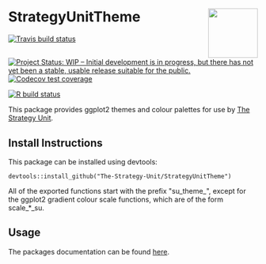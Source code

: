 # StrategyUnitTheme <img src="https://www.strategyunitwm.nhs.uk/themes/custom/ie_bootstrap/logo.svg" align="right" width="100px"/>

<!-- badges: start -->

[![Travis build
status](https://api.travis-ci.org/The-Strategy-Unit/StrategyUnitTheme.svg?branch=master)](https://travis-ci.org/The-Strategy-Unit/StrategyUnitTheme)
[![Project Status: WIP – Initial development is in progress, but there has not yet been a stable, usable release suitable for the public.](https://www.repostatus.org/badges/latest/wip.svg)](https://www.repostatus.org/#wip)
[![Codecov test coverage](https://codecov.io/gh/The-Strategy-Unit/StrategyUnitTheme/branch/master/graph/badge.svg)](https://codecov.io/gh/The-Strategy-Unit/StrategyUnitTheme?branch=master)

[![R build status](https://github.com/The-Strategy-Unit/StrategyUnitTheme/workflows/R-CMD-check/badge.svg)](https://github.com/The-Strategy-Unit/StrategyUnitTheme/actions)
<!-- badges: end -->

This package provides ggplot2 themes and colour palettes for use by [The Strategy Unit](https://www.strategyunitwm.nhs.uk/).

## Install Instructions

This package can be installed using devtools:

```{r}
devtools::install_github("The-Strategy-Unit/StrategyUnitTheme")
```

All of the exported functions start with the prefix "su_theme_", except for the ggplot2 gradient colour scale functions,
which are of the form scale_*_su.

## Usage

The packages documentation can be found [here](https://the-strategy-unit.github.io/StrategyUnitTheme/).
